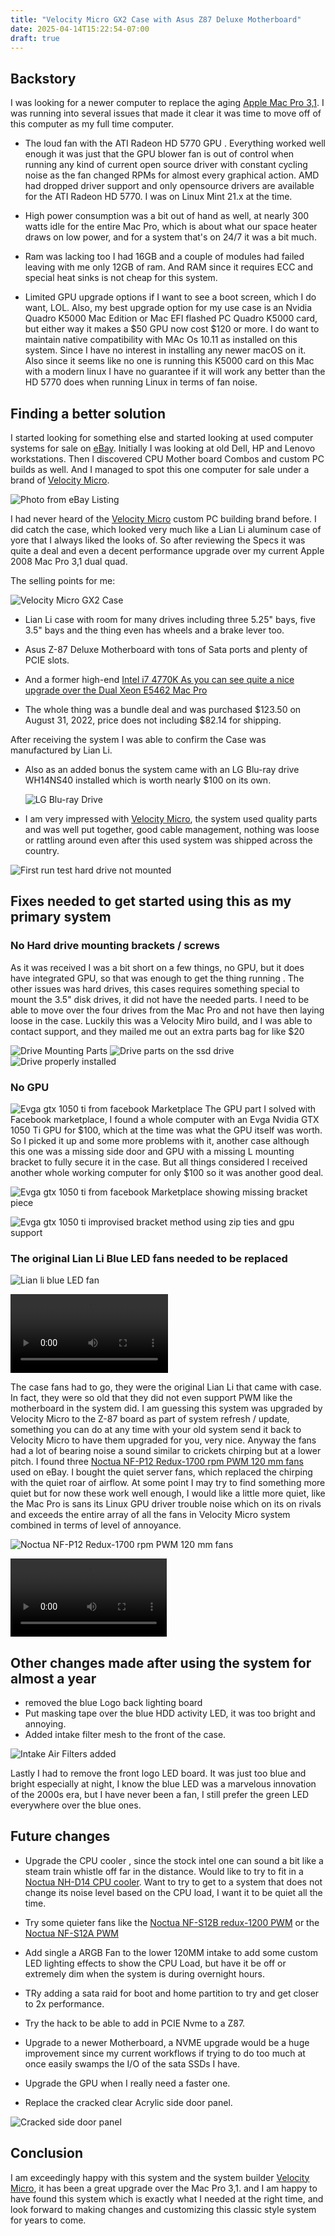 ```yaml
---
title: "Velocity Micro GX2 Case with Asus Z87 Deluxe Motherboard"
date: 2025-04-14T15:22:54-07:00
draft: true
---
```


## Backstory

I was looking for a newer computer to replace the aging [Apple Mac Pro 3,1](https://lowendmac.com/2008/mac-pro-early-2008/). I was running into several issues that made it clear it was time to move off of this computer as my full time computer.

- The loud fan  with the ATI Radeon HD 5770 GPU . Everything worked well enough it was just that  the GPU blower fan is out of control when running any kind of current open source driver with constant cycling noise as the fan changed RPMs for almost every graphical action.  AMD had dropped driver support and only opensource drivers are available for the ATI Radeon HD 5770. I was on Linux Mint 21.x at the time. 

- High power consumption was a bit out of hand as well, at nearly 300 watts idle for the entire Mac Pro, which is about what our space heater draws on low power, and for a system that's on 24/7 it was a bit much.

- Ram was lacking too I had 16GB and a couple of modules had failed leaving with me only 12GB of ram. And RAM since it requires ECC and special heat sinks is not cheap for this system.

- Limited GPU upgrade options if I want to see a boot screen, which I do want, LOL. Also, my best upgrade option for my use case is an Nvidia Quadro K5000 Mac Edition or  Mac EFI flashed PC Quadro K5000 card, but either way it makes a $50 GPU now cost $120 or more. I do want to maintain native compatibility with MAc Os 10.11 as installed on this system. Since I have no interest in installing any newer macOS  on it. Also since it seems like no one is running this K5000 card on this Mac with a modern linux I have no guarantee if it will work any better than the HD 5770 does when running Linux in terms of fan noise. 

## Finding a better solution

I started looking for something else and started looking at used computer systems for sale on [eBay](https://www.ebay.com). Initially I was looking at old Dell, HP and Lenovo workstations. Then I discovered CPU Mother board Combos and custom PC builds as well.  And I managed to spot this one computer for sale under a brand of  [Velocity Micro](https://velocitymicro.com/). 
    
   ![Photo from eBay Listing](velocityMicro-eBayPhoto.jpg)

I had never heard of the [Velocity Micro](https://velocitymicro.com/) custom PC building brand before. I did catch the case, which looked very much like a Lian Li aluminum case of yore that I always liked the looks of. So after reviewing the Specs it was quite a deal and even a decent performance upgrade over my current Apple 2008 Mac Pro 3,1 dual quad.  

The selling points for me:

   ![Velocity Micro GX2 Case](OrginalLookOfSystem.jpg)

-  Lian Li case with room for many drives including three 5.25" bays, five 3.5" bays and the thing even has wheels and a brake lever too.

- Asus Z-87 Deluxe Motherboard with tons of Sata ports and plenty of PCIE slots.

- And a former high-end [Intel i7 4770K As you can see quite a nice upgrade over the Dual Xeon E5462 Mac Pro](https://www.cpubenchmark.net/compare/1919vs1237.2/Intel-i7-4770K-vs-Intel-Xeon-E5462)

- The whole thing was a bundle deal and was purchased $123.50 on August 31, 2022, price does not including $82.14 for shipping.

After receiving the system I was able to confirm the Case was manufactured by Lian Li.

- Also as an added bonus the system came with an LG Blu-ray  drive WH14NS40 installed which is worth nearly $100 on its own. 

    ![LG Blu-ray Drive](LGBlueRay.JPG)

- I am very impressed with [Velocity Micro](https://velocitymicro.com/), the system used quality parts and was well put together, good cable management, nothing was loose or rattling around even after this used system was shipped across the country.
  
![First run test hard drive not mounted](FirstRunTest.jpg)

## Fixes needed to get started using this as my primary system

### No Hard drive mounting brackets / screws

As it was received I was a bit short on a few things, no GPU, but it does have integrated GPU, so that was enough to get the thing running . The other  issues was hard drives, this cases requires something special to mount the 3.5" disk drives, it did not have the needed parts. I need to be able to move over the four drives from the Mac Pro and not have then laying loose in the case. Luckily this was a Velocity Miro build, and I was able to contact support, and they mailed me out an extra parts bag for like $20

   ![Drive Mounting Parts](VelocityMicroHardDriveMountingScrews.jpg)
   ![Drive parts on the ssd drive](DriveMountingPartsInstalled.jpg)
   ![Drive properly installed](driveProperlyInstalled.jpg)

### No GPU
![Evga gtx 1050 ti from facebook Marketplace](gtx1050ti.jpg)
The GPU part I solved with Facebook marketplace, I found a whole computer with an Evga Nvidia GTX 1050 Ti GPU for $100, which at the time was what the GPU itself was worth. So I picked it up and some more problems with it, another case although this one was a missing side door and GPU with a missing L mounting bracket to fully secure it in the case. But all things considered I received another whole working computer for only $100 so it was another good deal.

![Evga gtx 1050 ti from facebook Marketplace showing missing bracket piece](gtx1050ti_missingBracket.jpg)

![Evga gtx 1050 ti improvised bracket method using zip ties and gpu support](GPUInstalledBestAsICouldRig.jpg)

### The original Lian Li Blue LED fans needed to be replaced 

![Lian li blue LED fan](BlueLEDFanGlory.jpg)

<div>
<video controls width="50%">
  <source src="LianLiOriginalFanNoise.webm" type="video/webm" />

  Playback is not working download 
  <a href="LianLiOriginalFanNoise.webm">Lian Li fan noise video in WEBM format</a>
  video.
</video>
</div>

The case fans had to go, they were the original Lian Li that came with case.  In fact, they were so old that they did not even support PWM like the motherboard in the system did. I am guessing this system was upgraded by Velocity Micro to the Z-87 board as part of system refresh / update, something you can do at any time with your old system send it back to Velocity Micro to have them upgraded for you, very nice. Anyway the fans had a lot of bearing noise a sound similar to crickets chirping but at a lower pitch. I found three [Noctua NF-P12 Redux-1700 rpm PWM 120 mm  fans](https://noctua.at/en/nf-p12-redux-1700-pwm) used on eBay. I bought the quiet server fans, which replaced the chirping with the quiet roar of airflow. At some point I may try to find something more quiet but for now these work well enough, I would like a little more quiet, like the Mac Pro is sans its Linux GPU driver trouble noise which on its on rivals and exceeds the entire array of all the fans in Velocity Micro system combined in terms of level of annoyance.

![Noctua NF-P12 Redux-1700 rpm PWM 120 mm  fans](NoctuaFanUpgrade.jpg)

<div>
<video controls width="250">
  <source src="Noctua.webm" type="video/webm" />

Playback is not working download the
  <a href="Noctua.webm">Noctua fan sound video in WEBM format</a>
  video.
</video>
</div>

## Other changes made after using the system for almost a year

- removed the blue Logo back lighting board
- Put masking tape over the blue HDD activity LED, it was too bright and annoying.
- Added intake filter mesh to the front of the case.

![Intake Air Filters added](IntakeMeshFiltersInstalled.jpg)

Lastly I had to remove the front logo LED board. It was just too blue  and bright especially at night, I know the blue LED was a marvelous innovation of the 2000s era, but I have never been a fan, I still prefer the green LED everywhere over the blue ones.

## Future changes

- Upgrade the CPU cooler , since the stock intel one can sound a bit like a steam train whistle off far in the distance. Would like to try to fit in a [Noctua NH-D14 CPU cooler](https://noctua.at/en/nh-d14). Want to try to get to a system that does not change its noise level based on the CPU load, I want it to be quiet all the time.

- Try some quieter fans like the [Noctua NF-S12B redux-1200 PWM](https://noctua.at/en/nf-s12b-redux-1200-pwm) or the [Noctua NF-S12A PWM](https://noctua.at/en/products/fan/nf-s12a-pwm)

- Add single  a ARGB Fan to the lower 120MM intake to add some custom LED lighting effects to show the CPU Load, but have it be off or extremely dim when the system is during overnight hours. 

- TRy adding a sata raid for boot and home partition to try and get closer to 2x performance.

- Try the hack to be able to add in PCIE Nvme to a Z87.

- Upgrade to a newer Motherboard, a NVME upgrade would be a huge improvement since my current workflows if trying to do too much at once easily swamps the I/O of the sata SSDs I have.

- Upgrade the GPU when I really need a faster one.

- Replace the cracked clear Acrylic side door panel.

![Cracked side door panel](CrackedAcrylic.jpg)

## Conclusion

I am exceedingly happy with this system and the system builder [Velocity Micro](https://www.velocitymicro.com), it has been a great upgrade over the Mac Pro 3,1. and I am happy to have found this system which is exactly what I needed at the right time, and look forward to making changes and customizing this classic style system for years to come.